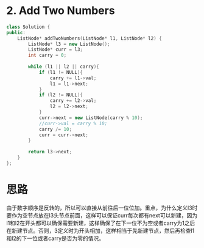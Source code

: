 # 2. Add Two Numbers

```c++
class Solution {
public:
    ListNode* addTwoNumbers(ListNode* l1, ListNode* l2) {
        ListNode* l3 = new ListNode();
        ListNode* curr = l3;
        int carry = 0;
        
        while (l1 || l2 || carry){
            if (l1 != NULL){
                carry += l1->val;
                l1 = l1->next;                
            }
            if (l2 != NULL){
                carry += l2->val;
                l2 = l2->next;              
            }
            curr->next = new ListNode(carry % 10);
            //curr->val = carry % 10;
            carry /= 10;
            curr = curr->next;
        }
        
        return l3->next;
    }
};
```

# 思路

由于数字顺序是反转的，所以可以直接从前往后一位位加。重点，为什么定义l3时要作为空节点放在l3头节点前面，这样可以保证curr每次都有next可以新建，因为l1和l2在开头都可以确保需要新建，这样确保了在下一位不为空或者carry为1之后在新建节点。否则，3定义时为开头相加，这样相当于先新建节点，然后再检查l1和l2的下一位或者carry是否为零的情况。
